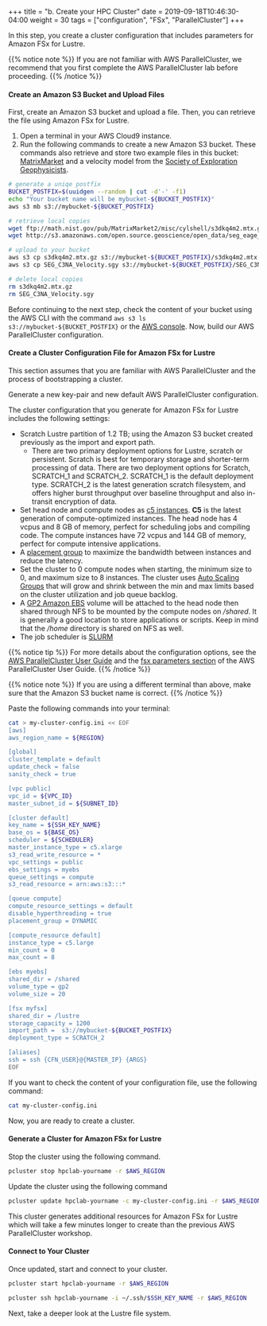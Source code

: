 +++
title = "b. Create your HPC Cluster"
date = 2019-09-18T10:46:30-04:00
weight = 30
tags = ["configuration", "FSx", "ParallelCluster"]
+++

In this step, you create a cluster configuration that includes parameters for Amazon FSx for Lustre.

{{% notice note %}}
If you are not familiar with AWS ParallelCluster, we recommend that you first complete the AWS ParallelCluster lab before proceeding.
{{% /notice %}}

#### Create an Amazon S3 Bucket and Upload Files

First, create an Amazon S3 bucket and upload a file. Then, you can retrieve the file using Amazon FSx for Lustre.

1. Open a terminal in your AWS Cloud9 instance.
2. Run the following commands to create a new Amazon S3 bucket. These commands also retrieve and store two example files in this bucket: [MatrixMarket](https://math.nist.gov/MatrixMarket/) and a velocity model from the [Society of Exploration Geophysicists](https://wiki.seg.org/wiki/SEG_C3_45_shot).

```bash
# generate a uniqe postfix
BUCKET_POSTFIX=$(uuidgen --random | cut -d'-' -f1)
echo "Your bucket name will be mybucket-${BUCKET_POSTFIX}"
aws s3 mb s3://mybucket-${BUCKET_POSTFIX}

# retrieve local copies
wget ftp://math.nist.gov/pub/MatrixMarket2/misc/cylshell/s3dkq4m2.mtx.gz
wget http://s3.amazonaws.com/open.source.geoscience/open_data/seg_eage_salt/SEG_C3NA_Velocity.sgy

# upload to your bucket
aws s3 cp s3dkq4m2.mtx.gz s3://mybucket-${BUCKET_POSTFIX}/s3dkq4m2.mtx.gz
aws s3 cp SEG_C3NA_Velocity.sgy s3://mybucket-${BUCKET_POSTFIX}/SEG_C3NA_Velocity.sgy

# delete local copies
rm s3dkq4m2.mtx.gz
rm SEG_C3NA_Velocity.sgy
```

Before continuing to the next step, check the content of your bucket using the AWS CLI with the command `aws s3 ls s3://mybucket-${BUCKET_POSTFIX}` or the [AWS console](https://s3.console.aws.amazon.com/s3/). Now, build our AWS ParallelCluster configuration.


#### Create a Cluster Configuration File for Amazon FSx for Lustre

This section assumes that you are familiar with AWS ParallelCluster and the process of bootstrapping a cluster.

Generate a new key-pair and new default AWS ParallelCluster configuration.

The cluster configuration that you generate for Amazon FSx for Lustre includes the following settings:

- Scratch Lustre partition of 1.2 TB; using the Amazon S3 bucket created previously as the import and export path.
  - There are two primary deployment options for Lustre, scratch or persistent. Scratch is best for temporary storage and shorter-term processing of data. There are two deployment options for Scratch, SCRATCH_1 and SCRATCH_2. SCRATCH_1 is the default deployment type. SCRATCH_2 is the latest generation scratch filesystem, and offers higher burst throughput over baseline throughput and also in-transit encryption of data.
- Set head node and compute nodes as [c5 instances](https://aws.amazon.com/ec2/instance-types/c5/). **C5** is the latest generation of compute-optimized instances. The head node has 4 vcpus and 8 GB of memory, perfect for scheduling jobs and compiling code. The compute instances have 72 vcpus and 144 GB of memory, perfect for compute intensive applications.
- A [placement group](https://docs.aws.amazon.com/AWSEC2/latest/UserGuide/placement-groups.html#placement-groups-cluster) to maximize the bandwidth between instances and reduce the latency.
- Set the cluster to 0 compute nodes when starting, the minimum size to 0, and maximum size to 8 instances. The cluster uses [Auto Scaling Groups](https://docs.aws.amazon.com/autoscaling/ec2/userguide/AutoScalingGroup.html) that will grow and shrink between the min and max limits based on the cluster utilization and job queue backlog.
- A [GP2 Amazon EBS](https://docs.aws.amazon.com/AWSEC2/latest/UserGuide/AmazonEBS.html) volume will be attached to the head node then shared through NFS to be mounted by the compute nodes on */shared*. It is generally a good location to store applications or scripts. Keep in mind that the */home* directory is shared on NFS as well.
- The job scheduler is [SLURM](https://slurm.schedmd.com/overview.html)

{{% notice tip %}}
For more details about the configuration options, see the [AWS ParallelCluster User Guide](https://docs.aws.amazon.com/parallelcluster/latest/ug/what-is-aws-parallelcluster.html) and the [fsx parameters section](https://docs.aws.amazon.com/parallelcluster/latest/ug/fsx-section.html#fsx-kms-key-id) of the AWS ParallelCluster User Guide.
{{% /notice %}}

{{% notice note %}}
If you are using a different terminal than above, make sure that the Amazon S3 bucket name is correct.
{{% /notice %}}

Paste the following commands into your terminal:

```bash
cat > my-cluster-config.ini << EOF
[aws]
aws_region_name = ${REGION}

[global]
cluster_template = default
update_check = false
sanity_check = true

[vpc public]
vpc_id = ${VPC_ID}
master_subnet_id = ${SUBNET_ID}

[cluster default]
key_name = ${SSH_KEY_NAME}
base_os = ${BASE_OS}
scheduler = ${SCHEDULER}
master_instance_type = c5.xlarge
s3_read_write_resource = *
vpc_settings = public
ebs_settings = myebs
queue_settings = compute
s3_read_resource = arn:aws:s3:::*

[queue compute]
compute_resource_settings = default
disable_hyperthreading = true
placement_group = DYNAMIC

[compute_resource default]
instance_type = c5.large
min_count = 0
max_count = 8

[ebs myebs]
shared_dir = /shared
volume_type = gp2
volume_size = 20

[fsx myfsx]
shared_dir = /lustre
storage_capacity = 1200
import_path =  s3://mybucket-${BUCKET_POSTFIX}
deployment_type = SCRATCH_2

[aliases]
ssh = ssh {CFN_USER}@{MASTER_IP} {ARGS}
EOF
```

If you want to check the content of your configuration file, use the following command:

```bash
cat my-cluster-config.ini
```


Now, you are ready to create a cluster.

#### Generate a Cluster for Amazon FSx for Lustre

Stop the cluster using the following command.

```bash
pcluster stop hpclab-yourname -r $AWS_REGION
```


Update the cluster using the following command

```bash
pcluster update hpclab-yourname -c my-cluster-config.ini -r $AWS_REGION
```

This cluster generates additional resources for Amazon FSx for Lustre which will take a few minutes longer to create than the previous AWS ParallelCluster workshop.

#### Connect to Your Cluster

Once updated, start and connect to your cluster.


```bash
pcluster start hpclab-yourname -r $AWS_REGION
```

```bash
pcluster ssh hpclab-yourname -i ~/.ssh/$SSH_KEY_NAME -r $AWS_REGION
```

Next, take a deeper look at the Lustre file system.
